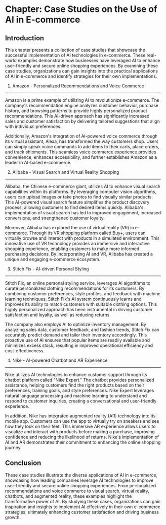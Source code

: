 Chapter: Case Studies on the Use of AI in E-commerce
====================================================

Introduction
------------

This chapter presents a collection of case studies that showcase the successful implementation of AI technologies in e-commerce. These real-world examples demonstrate how businesses have leveraged AI to enhance user-friendly and secure online shopping experiences. By examining these case studies, organizations can gain insights into the practical applications of AI in e-commerce and identify strategies for their own implementations.

1. Amazon - Personalized Recommendations and Voice Commerce
-----------------------------------------------------------

Amazon is a prime example of utilizing AI to revolutionize e-commerce. The company's recommendation engine analyzes customer behavior, purchase history, and browsing patterns to provide highly personalized product recommendations. This AI-driven approach has significantly increased sales and customer satisfaction by delivering tailored suggestions that align with individual preferences.

Additionally, Amazon's integration of AI-powered voice commerce through its virtual assistant, Alexa, has transformed the way customers shop. Users can simply speak voice commands to add items to their carts, place orders, and track shipments. This seamless voice commerce experience provides convenience, enhances accessibility, and further establishes Amazon as a leader in AI-based e-commerce.

2. Alibaba - Visual Search and Virtual Reality Shopping
-------------------------------------------------------

Alibaba, the Chinese e-commerce giant, utilizes AI to enhance visual search capabilities within its platforms. By leveraging computer vision algorithms, users can upload images or take photos to find visually similar products. This AI-powered visual search feature simplifies the product discovery process, allowing customers to find desired items quickly. Alibaba's implementation of visual search has led to improved engagement, increased conversions, and strengthened customer loyalty.

Moreover, Alibaba has explored the use of virtual reality (VR) in e-commerce. Through its VR shopping platform called Buy+, users can virtually browse and interact with products in a simulated environment. This innovative use of VR technology provides an immersive and interactive shopping experience, enabling customers to make more informed purchasing decisions. By incorporating AI and VR, Alibaba has created a unique and engaging e-commerce ecosystem.

3. Stitch Fix - AI-driven Personal Styling
------------------------------------------

Stitch Fix, an online personal styling service, leverages AI algorithms to curate personalized clothing recommendations for its customers. By combining customer preferences, style profiles, and feedback with machine learning techniques, Stitch Fix's AI system continuously learns and improves its ability to match customers with suitable clothing options. This highly personalized approach has been instrumental in driving customer satisfaction and loyalty, as well as reducing returns.

The company also employs AI to optimize inventory management. By analyzing sales data, customer feedback, and fashion trends, Stitch Fix can accurately predict demand and tailor their inventory accordingly. This proactive use of AI ensures that popular items are readily available and minimizes excess stock, resulting in improved operational efficiency and cost-effectiveness.

4. Nike - AI-powered Chatbot and AR Experience
----------------------------------------------

Nike utilizes AI technologies to enhance customer support through its chatbot platform called "Nike Expert." The chatbot provides personalized assistance, helping customers find the right products based on their preferences, training goals, and style preferences. Nike Expert leverages natural language processing and machine learning to understand and respond to customer inquiries, creating a conversational and user-friendly experience.

In addition, Nike has integrated augmented reality (AR) technology into its mobile app. Customers can use the app to virtually try on sneakers and see how they look on their feet. This immersive AR experience allows users to visualize and interact with products before making a purchase, improving confidence and reducing the likelihood of returns. Nike's implementation of AI and AR demonstrates their commitment to enhancing the online shopping journey.

Conclusion
----------

These case studies illustrate the diverse applications of AI in e-commerce, showcasing how leading companies leverage AI technologies to improve user-friendly and secure online shopping experiences. From personalized recommendations and voice commerce to visual search, virtual reality, chatbots, and augmented reality, these examples highlight the transformative power of AI. By studying these cases, organizations can gain inspiration and insights to implement AI effectively in their own e-commerce strategies, ultimately enhancing customer satisfaction and driving business growth.
